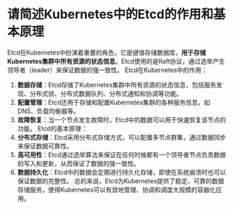# 请简述Kubernetes中的Etcd的作用和基本原理
Etcd在Kubernetes中扮演着重要的角色，它是键值存储数据库，**用于存储Kubernetes集群中所有资源的状态信息**。Etcd使用的是Raft协议，通过选举产生领导者（leader）来保证数据的强一致性。
Etcd在Kubernetes中的作用：
1. **数据存储**：Etcd存储了Kubernetes集群中所有资源的状态信息，包括服务发现、分布式锁、分布式数据队列、分布式通知和协调等功能。
2. **配置管理**：Etcd还用于存储和配置Kubernetes集群的各种服务信息，如DNS、负载均衡器等。
3. **故障恢复**：当一个节点发生故障时，Etcd中的数据可以用于快速恢复该节点的功能。
Etcd的基本原理：
1. **分布式存储**：Etcd采用分布式存储方式，可以配置多节点群集，通过数据同步来保证数据可靠性。
2. **高可用性**：Etcd通过选举算法来保证在任何时候都有一个领导者节点负责数据的写入和更新，从而保证了数据的强一致性。
3. **数据持久化**：Etcd中的数据会定期进行持久化存储，即使在系统崩溃时也可以保证数据的完整性。
总的来说，Etcd为Kubernetes提供了稳定、可靠的数据存储服务，使得Kubernetes可以有效地管理、协调和调度大规模的容器化应用。
